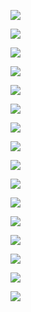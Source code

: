 [![](https://github-readme-stats.vercel.app/api/pin/?username=FayasNoushad&repo=Random-Cats-Photos)](https://github.com/FayasNoushad/Random-Cats-Photos)

[![](https://github-readme-stats.vercel.app/api/pin/?username=FayasNoushad&repo=Telegraph)](https://github.com/FayasNoushad/Telegraph)

[![](https://github-readme-stats.vercel.app/api/pin/?username=FayasNoushad&repo=String-to-Hashtag)](https://github.com/FayasNoushad/String-to-Hashtag)

[![](https://github-readme-stats.vercel.app/api/pin/?username=FayasNoushad&repo=YouTube-Tags)](https://github.com/FayasNoushad/YouTube-Tags)

[![](https://github-readme-stats.vercel.app/api/pin/?username=FayasNoushad&repo=Play-Store-Search)](https://github.com/FayasNoushad/Play-Store-Search)

[![](https://github-readme-stats.vercel.app/api/pin/?username=FayasNoushad&repo=YouTube-Search)](https://github.com/FayasNoushad/YouTube-Search)

[![](https://github-readme-stats.vercel.app/api/pin/?username=FayasNoushad&repo=Numbers)](https://github.com/FayasNoushad/Numbers)

[![](https://github-readme-stats.vercel.app/api/pin/?username=FayasNoushad&repo=Pet-Names)](https://github.com/FayasNoushad/Pet-Names)

[![](https://github-readme-stats.vercel.app/api/pin/?username=FayasNoushad&repo=Animal-Facts)](https://github.com/FayasNoushad/Animal-Facts)

[![](https://github-readme-stats.vercel.app/api/pin/?username=FayasNoushad&repo=Jokes)](https://github.com/FayasNoushad/Jokes)

[![](https://github-readme-stats.vercel.app/api/pin/?username=FayasNoushad&repo=Country-Info)](https://github.com/FayasNoushad/Country-Info)

[![](https://github-readme-stats.vercel.app/api/pin/?username=FayasNoushad&repo=Corona-Info)](https://github.com/FayasNoushad/Corona-Info)

[![](https://github-readme-stats.vercel.app/api/pin/?username=FayasNoushad&repo=Profile-Views-Hack)](https://github.com/FayasNoushad/Profile-Views-Hack)

[![](https://github-readme-stats.vercel.app/api/pin/?username=FayasNoushad&repo=High-School-ICT)](https://github.com/FayasNoushad/High-School-ICT)

[![](https://github-readme-stats.vercel.app/api/pin/?username=FayasNoushad&repo=Account-Create-Python)](https://github.com/FayasNoushad/Account-Create-Python)

[![](https://github-readme-stats.vercel.app/api/pin/?username=FayasNoushad&repo=QR-Code)](https://github.com/FayasNoushad/QR-Code)
